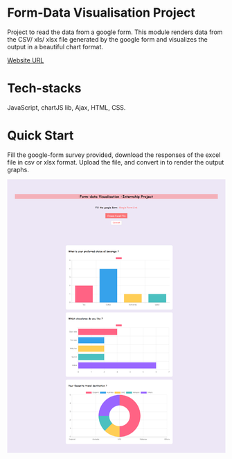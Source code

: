 # Form-Data Visualisation Project

Project to read the data from a google form. This module renders data from the CSV/ xls/ xlsx file generated by the 
google form and visualizes the output in a beautiful chart format.

<a href="https://priyalweb.github.io/Form-Data-Visualisation/">Website URL</a>

# Tech-stacks

JavaScript, chartJS lib, Ajax, HTML, CSS.

# Quick Start

Fill the google-form survey provided, download the responses of the excel file in csv or xlsx format. 
Upload the file, and convert in to render the output graphs. 

![Task screenshot](screencapture-127-0-0-1-5502-index-html-2021-02-28-15_46_17.png)
